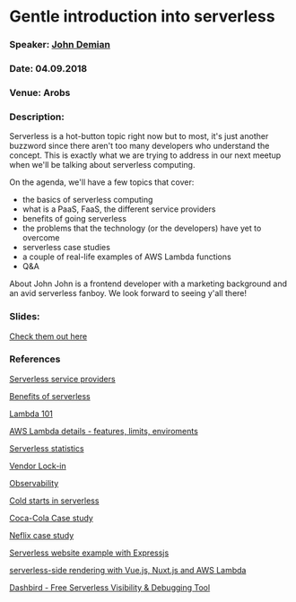 # Gentle introduction into serverless

### Speaker: [John Demian](https://twitter.com/JohnDemian)
### Date: 04.09.2018
### Venue: Arobs
### Description:
Serverless is a hot-button topic right now but to most, it's just another buzzword since there aren't too many developers who understand the concept. This is exactly what we are trying to address in our next meetup when we'll be talking about serverless computing.

On the agenda, we'll have a few topics that cover:
* the basics of serverless computing
* what is a PaaS, FaaS, the different service providers
* benefits of going serverless
* the problems that the technology (or the developers) have yet to overcome
* serverless case studies
* a couple of real-life examples of AWS Lambda functions
* Q&A

About John
John is a frontend developer with a marketing background and an avid serverless fanboy.
We look forward to seeing y'all there!

### Slides: 
[Check them out here](https://docs.google.com/presentation/d/1WCFD0xq3zEtuCG6ftNQ366nEp9RRJOJ2Mm7inzCatJ4/edit?usp=sharing)

### References

[Serverless service providers](https://www.nkode.io/2017/09/12/serverless-frameworks.html)

[Benefits of serverless](https://nordicapis.com/the-benefits-of-a-serverless-api-backend/)

[Lambda 101](https://dashbird.io/blog/aws-lambda-faq/)

[AWS Lambda details - features, limits, enviroments](https://aws.amazon.com/lambda/)

[Serverless statistics](https://serverless.com/blog/serverless-by-the-numbers-2018-data-report/)

[Vendor Lock-in](https://medium.com/@PaulDJohnston/vendor-lock-in-and-serverless-doesnt-really-exist-cbed790847cb)

[Observability](https://hackernoon.com/monitoring-vs-observability-25ab98179814)

[Cold starts in serverless](https://dashbird.io/blog/how-to-deal-with-cold-starts/)

[Coca-Cola Case study](https://dzone.com/articles/serverless-case-study-coca-cola)

[Neflix case study](https://aws.amazon.com/solutions/case-studies/netflix-and-aws-lambda/)

[Serverless website example with Expressjs](https://hackernoon.com/i-just-launched-a-serverless-website-in-15-minutes-8e399c827fef)

[serverless-side rendering with Vue.js, Nuxt.js and AWS Lambda](https://dev.to/adnanrahic/a-crash-course-on-serverless-side-rendering-with-vuejs-nuxtjs-and-aws-lambda-1nk4)

[Dashbird - Free Serverless Visibility & Debugging Tool](https://dashbird.io/)



